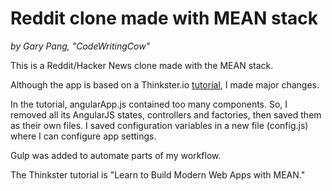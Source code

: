 # Reddit clone made with MEAN stack
_by Gary Pang, "CodeWritingCow"_

This is a Reddit/Hacker News clone made with the MEAN stack.

Although the app is based on a Thinkster.io [tutorial](https://thinkster.io/mean-stack-tutorial), I made major changes.

In the tutorial, angularApp.js contained too many components. So, I removed all its AngularJS states, controllers and factories, then saved them as their own files. I saved configuration variables in a new file (config.js) where I can configure app settings.

Gulp was added to automate parts of my workflow.

The Thinkster tutorial is "Learn to Build Modern Web Apps with MEAN."